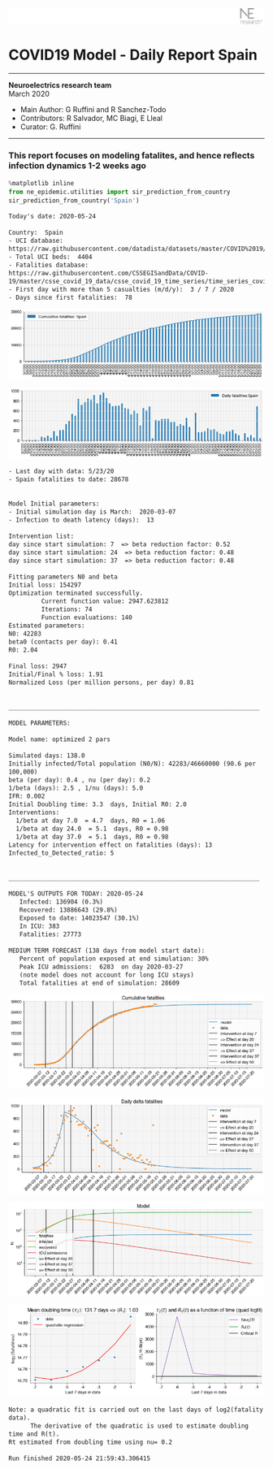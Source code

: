 ![](./images/logo.png)
# COVID19 Model - Daily Report Spain

---

**Neuroelectrics research team**  
March 2020  
* Main Author: G Ruffini and R Sanchez-Todo  
* Contributors: R Salvador, MC Biagi, E Lleal
* Curator: G. Ruffini

---

### This report focuses on modeling fatalites, and hence reflects infection dynamics 1-2 weeks ago


```python
%matplotlib inline
from ne_epidemic.utilities import sir_prediction_from_country
sir_prediction_from_country('Spain')
```

    Today's date: 2020-05-24 
    
    Country:  Spain
    - UCI database:  https://raw.githubusercontent.com/datadista/datasets/master/COVID%2019/ccaa_camas_uci_2017.csv
    - Total UCI beds:  4404
    - Fatalities database:  https://raw.githubusercontent.com/CSSEGISandData/COVID-19/master/csse_covid_19_data/csse_covid_19_time_series/time_series_covid19_deaths_global.csv
    - First day with more than 5 casualties (m/d/y):  3 / 7 / 2020
    - Days since first fatalities:  78



![png](01%20-%20Daily_Report_Spain_files/01%20-%20Daily_Report_Spain_2_1.png)



![png](01%20-%20Daily_Report_Spain_files/01%20-%20Daily_Report_Spain_2_2.png)


    - Last day with data: 5/23/20
    - Spain fatalities to date: 28678
     
    
    Model Initial parameters:
    - Initial simulation day is March:  2020-03-07
    - Infection to death latency (days):  13
    
    Intervention list:
    day since start simulation: 7  => beta reduction factor: 0.52
    day since start simulation: 24  => beta reduction factor: 0.48
    day since start simulation: 37  => beta reduction factor: 0.48
    
    Fitting parameters N0 and beta
    Initial loss: 154297
    Optimization terminated successfully.
             Current function value: 2947.623812
             Iterations: 74
             Function evaluations: 140
    Estimated parameters:
    N0: 42283
    beta0 (contacts per day): 0.41
    R0: 2.04
    
    Final loss: 2947
    Initial/Final % loss: 1.91
    Normalized Loss (per million persons, per day) 0.81 
    
    
    _____________________________________________________________________
     
    MODEL PARAMETERS:
    
    Model name: optimized 2 pars
    
    Simulated days: 138.0
    Initially infected/Total population (N0/N): 42283/46660000 (90.6 per 100,000)
    beta (per day): 0.4 , nu (per day): 0.2
    1/beta (days): 2.5 , 1/nu (days): 5.0
    IFR: 0.002
    Initial Doubling time: 3.3  days, Initial R0: 2.0
    Interventions:
      1/beta at day 7.0  = 4.7  days, R0 = 1.06
      1/beta at day 24.0  = 5.1  days, R0 = 0.98
      1/beta at day 37.0  = 5.1  days, R0 = 0.98
    Latency for intervention effect on fatalities (days): 13
    Infected_to_Detected_ratio: 5
    
    
    _____________________________________________________________________
    
    MODEL'S OUTPUTS FOR TODAY: 2020-05-24
       Infected: 136904 (0.3%)
       Recovered: 13886643 (29.8%)
       Exposed to date: 14023547 (30.1%)
       In ICU: 383
       Fatalities: 27773
     
    MEDIUM TERM FORECAST (138 days from model start date): 
       Percent of population exposed at end simulation: 30%
       Peak ICU admissions:  6283  on day 2020-03-27
       (note model does not account for long ICU stays)
       Total fatalities at end of simulation: 28609



![png](01%20-%20Daily_Report_Spain_files/01%20-%20Daily_Report_Spain_2_4.png)



![png](01%20-%20Daily_Report_Spain_files/01%20-%20Daily_Report_Spain_2_5.png)



![png](01%20-%20Daily_Report_Spain_files/01%20-%20Daily_Report_Spain_2_6.png)


     



![png](01%20-%20Daily_Report_Spain_files/01%20-%20Daily_Report_Spain_2_8.png)


    Note: a quadratic fit is carried out on the last days of log2(fatality data).
          The derivative of the quadratic is used to estimate doubling time and R(t).
    Rt estimated from doubling time using nu= 0.2
    
    Run finished 2020-05-24 21:59:43.306415

